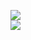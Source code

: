 [![](https://img.shields.io/badge/Made%20With-Github%20Spray-lightgrey.svg?style=for-the-badge&logo=github)](https://github.com/Annihil/github-spray#10114)  
[![](https://i.imgur.com/2DrTn0Z.gif)](https://github.com/Annihil/github-spray)